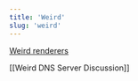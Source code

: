 ```yaml
---
title: 'Weird'
slug: 'weird'
---
```


[Weird renderers](https://github.com/muni-town/weird-renderers)

[[Weird DNS Server Discussion]]